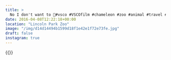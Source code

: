 ```yaml
---
title: >
  No I don't want to 🐸#vsco #VSCOfilm #chameleon #zoo #animal #travel #chicago #lincolnparkzoo
date: 2016-04-08T12:22:18+00:00
location: "Lincoln Park Zoo"
image: "/img/d14d14494b1599d18f1e42e1f72e73fe.jpg"
draft: false
instagram: true
---
```


{{<photo src="/img/d14d14494b1599d18f1e42e1f72e73fe.jpg">}}
